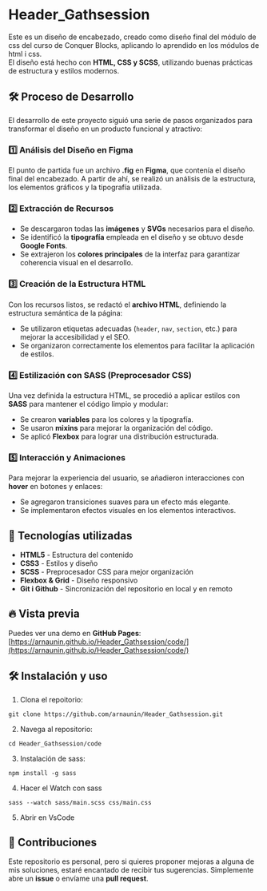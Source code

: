 # Header_Gathsession

Este es un diseño de encabezado, creado como diseño final del módulo de css del curso de Conquer Blocks, aplicando lo aprendido en los módulos de html i css.  
El diseño está hecho con **HTML, CSS y SCSS**, utilizando buenas prácticas de estructura y estilos modernos.

## 🛠️ Proceso de Desarrollo  

El desarrollo de este proyecto siguió una serie de pasos organizados para transformar el diseño en un producto funcional y atractivo:  

### 1️⃣ Análisis del Diseño en Figma  
El punto de partida fue un archivo **.fig** en **Figma**, que contenía el diseño final del encabezado. A partir de ahí, se realizó un análisis de la estructura, los elementos gráficos y la tipografía utilizada.  

### 2️⃣ Extracción de Recursos  
- Se descargaron todas las **imágenes** y **SVGs** necesarios para el diseño.  
- Se identificó la **tipografía** empleada en el diseño y se obtuvo desde **Google Fonts**.  
- Se extrajeron los **colores principales** de la interfaz para garantizar coherencia visual en el desarrollo.  

### 3️⃣ Creación de la Estructura HTML  
Con los recursos listos, se redactó el **archivo HTML**, definiendo la estructura semántica de la página:  
- Se utilizaron etiquetas adecuadas (`header`, `nav`, `section`, etc.) para mejorar la accesibilidad y el SEO.  
- Se organizaron correctamente los elementos para facilitar la aplicación de estilos.  

### 4️⃣ Estilización con SASS (Preprocesador CSS)  
Una vez definida la estructura HTML, se procedió a aplicar estilos con **SASS** para mantener el código limpio y modular:  
- Se crearon **variables** para los colores y la tipografía.  
- Se usaron **mixins** para mejorar la organización del código.  
- Se aplicó **Flexbox** para lograr una distribución estructurada.  

### 5️⃣ Interacción y Animaciones  
Para mejorar la experiencia del usuario, se añadieron interacciones con **hover** en botones y enlaces:  
- Se agregaron transiciones suaves para un efecto más elegante.  
- Se implementaron efectos visuales en los elementos interactivos.  


## 🚀 Tecnologías utilizadas  

- **HTML5** - Estructura del contenido  
- **CSS3** - Estilos y diseño  
- **SCSS** - Preprocesador CSS para mejor organización  
- **Flexbox & Grid** - Diseño responsivo
- **Git i Github** - Sincronización del repositorio en local y en remoto

## 🔥 Vista previa  

Puedes ver una demo en **GitHub Pages**:
[https://arnaunin.github.io/Header_Gathsession/code/](https://arnaunin.github.io/Header_Gathsession/code/)

## 🛠️ Instalación y uso
1. Clona el repoitorio:
```
git clone https://github.com/arnaunin/Header_Gathsession.git
```
2. Navega al repositorio:
```
cd Header_Gathsession/code
```
3. Instalación de sass:
```
npm install -g sass
```
4. Hacer el Watch con sass
```
sass --watch sass/main.scss css/main.css
```
5. Abrir en VsCode

## 🤝 Contribuciones

Este repositorio es personal, pero si quieres proponer mejoras a alguna de mis soluciones, estaré encantado de recibir tus sugerencias. Simplemente abre un **issue** o envíame una **pull request**.
